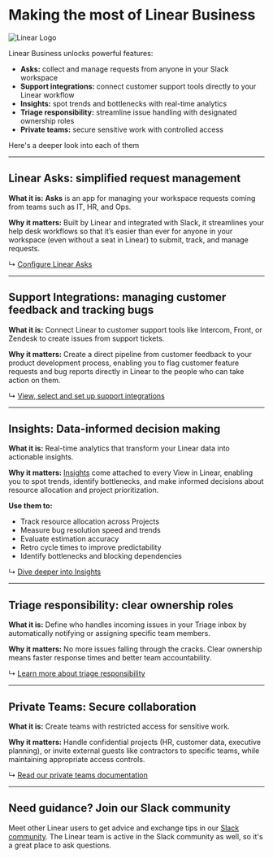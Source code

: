 # Making the most of Linear Business

![Linear Logo](https://webassets.linear.app/images/ornj730p/production/69a3f5213c42e4aecc07639ed6e58c5a762202f0-2160x1326.png?q=95&auto=format&dpr=2)

Linear Business unlocks powerful features:

* **Asks:** collect and manage requests from anyone in your Slack workspace
* **Support integrations:** connect customer support tools directly to your Linear workflow
* **Insights:** spot trends and bottlenecks with real-time analytics
* **Triage responsibility:** streamline issue handling with designated ownership roles
* **Private teams:** secure sensitive work with controlled access

Here's a deeper look into each of them

---

## Linear Asks: simplified request management

**What it is:** **Asks** is an app for managing your workspace requests coming from teams such as IT, HR, and Ops.

**Why it matters:** Built by Linear and integrated with Slack, it streamlines your help desk workflows so that it’s easier than ever for anyone in your workspace (even without a seat in Linear) to submit, track, and manage requests.

↳ [Configure Linear Asks](https://linear.app/docs/linear-asks)

---

## Support Integrations: managing customer feedback and tracking bugs

**What it is:** Connect Linear to customer support tools like Intercom, Front, or Zendesk to create issues from support tickets.

**Why it matters:** Create a direct pipeline from customer feedback to your product development process, enabling you to flag customer feature requests and bug reports directly in Linear to the people who can take action on them.

↳ [View, select and set up support integrations](https://linear.app/integrations#customer-experience)

---

## Insights: Data-informed decision making

**What it is:** Real-time analytics that transform your Linear data into actionable insights.

**Why it matters:** [Insights](https://linear.app/docs/insights) come attached to every View in Linear, enabling you to spot trends, identify bottlenecks, and make informed decisions about resource allocation and project prioritization.

**Use them to:**

* Track resource allocation across Projects
* Measure bug resolution speed and trends
* Evaluate estimation accuracy
* Retro cycle times to improve predictability
* Identify bottlenecks and blocking dependencies

↳ [Dive deeper into Insights](https://linear.app/docs/insights)

---

## Triage responsibility: clear ownership roles

**What it is:** Define who handles incoming issues in your Triage inbox by automatically notifying or assigning specific team members.

**Why it matters:** No more issues falling through the cracks. Clear ownership means faster response times and better team accountability.

↳ [Learn more about triage responsibility](https://linear.app/docs/triage#triage-responsibility)

---

## Private Teams: Secure collaboration

**What it is:** Create teams with restricted access for sensitive work.

**Why it matters:** Handle confidential projects (HR, customer data, executive planning), or invite external guests like contractors to specific teams, while maintaining appropriate access controls.

↳ [Read our private teams documentation](https://linear.app/docs/private-teams)

---

## Need guidance? Join our Slack community⁠

Meet other Linear users to get advice and exchange tips in our [Slack community](https://linear.app/join-slack). The Linear team is active in the Slack community as well, so it's a great place to ask questions.